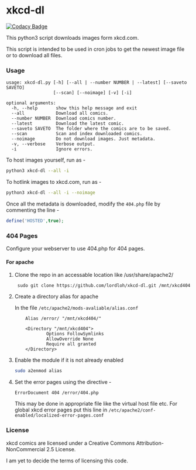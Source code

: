 xkcd-dl
=======

[![Codacy Badge](https://api.codacy.com/project/badge/Grade/23950ba7b23a4c4a8e5d0ebc9903a6dc)](https://www.codacy.com/app/lord-loh/xkcd-dl?utm_source=github.com&amp;utm_medium=referral&amp;utm_content=lordloh/xkcd-dl&amp;utm_campaign=Badge_Grade)

This python3 script downloads images form xkcd.com.

This script is intended to be used in cron jobs to get the newest image file or to download all files.

### Usage


```
usage: xkcd-dl.py [-h] [--all | --number NUMBER | --latest] [--saveto SAVETO]
                  [--scan] [--noimage] [-v] [-i]

optional arguments:
  -h, --help       show this help message and exit
  --all            Download all comics.
  --number NUMBER  Download comics number.
  --latest         Download the latest comic.
  --saveto SAVETO  The folder where the comics are to be saved.
  --scan           Scan and index downloaded comics.
  --noimage        Do not download images. Just metadata.
  -v, --verbose    Verbose output.
  -i               Ignore errors.
```

To host images yourself, run as -
```bash
python3 xkcd-dl --all -i
```

To hotlink images to xkcd.com, run as -
```bash
python3 xkcd-dl --all -i --noimage
```

Once all the metadata is downloaded, modify the `404.php` file by commenting the line -
```php
define('HOSTED',true);
```

### 404 Pages
Configure your webserver to use 404.php for 404 pages.

#### For apache
1. Clone the repo in an accessable location like /usr/share/apache2/
    
    ```
     sudo git clone https://github.com/lordloh/xkcd-dl.git /mnt/xkcd404
    ```

2. Create a directory alias for apache

    In the file `/etc/apache2/mods-avaliable/alias.conf`
    
    ```
        Alias /error/ "/mnt/xkcd404/"

        <Directory "/mnt/xkcd404">
                Options FollowSymlinks
                AllowOverride None
                Require all granted
        </Directory>
    ```
    
3. Enable the module if it is not already enabled

    ```bash
    sudo a2enmod alias
    ```

4. Set the error pages using the directive -
    
    ```
    ErrorDocument 404 /error/404.php
    ```
    
    This may be done in appropriate file like the virtual host file etc. For global xkcd error pages put this line in `/etc/apache2/conf-enabled/localized-error-pages.conf`

### License
xkcd comics are licensed under a Creative Commons Attribution-NonCommercial 2.5 License.

I am yet to decide the terms of licensing this code.
